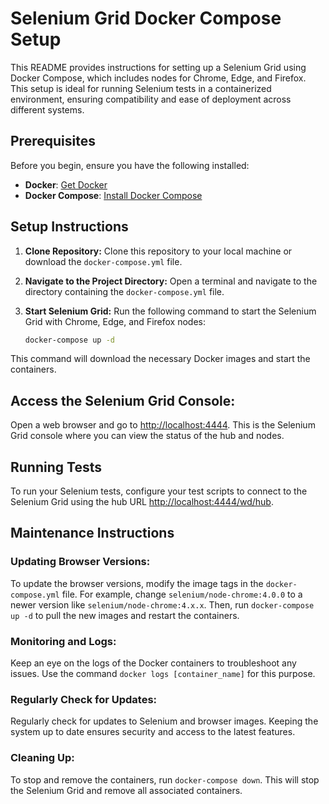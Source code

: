 # Selenium Grid Docker Compose Setup

This README provides instructions for setting up a Selenium Grid using Docker Compose, which includes nodes for Chrome, Edge, and Firefox. This setup is ideal for running Selenium tests in a containerized environment, ensuring compatibility and ease of deployment across different systems.

## Prerequisites

Before you begin, ensure you have the following installed:
- **Docker**: [Get Docker](https://docs.docker.com/get-docker/)
- **Docker Compose**: [Install Docker Compose](https://docs.docker.com/compose/install/)

## Setup Instructions

1. **Clone Repository:**
   Clone this repository to your local machine or download the `docker-compose.yml` file.

2. **Navigate to the Project Directory:**
   Open a terminal and navigate to the directory containing the `docker-compose.yml` file.

3. **Start Selenium Grid:**
   Run the following command to start the Selenium Grid with Chrome, Edge, and Firefox nodes:
   ```bash
   docker-compose up -d

This command will download the necessary Docker images and start the containers.

## Access the Selenium Grid Console:

Open a web browser and go to [http://localhost:4444](http://localhost:4444). This is the Selenium Grid console where you can view the status of the hub and nodes.

## Running Tests

To run your Selenium tests, configure your test scripts to connect to the Selenium Grid using the hub URL [http://localhost:4444/wd/hub](http://localhost:4444/wd/hub).

## Maintenance Instructions

### Updating Browser Versions:

To update the browser versions, modify the image tags in the `docker-compose.yml` file. For example, change `selenium/node-chrome:4.0.0` to a newer version like `selenium/node-chrome:4.x.x`. Then, run `docker-compose up -d` to pull the new images and restart the containers.

### Monitoring and Logs:

Keep an eye on the logs of the Docker containers to troubleshoot any issues. Use the command `docker logs [container_name]` for this purpose.

### Regularly Check for Updates:

Regularly check for updates to Selenium and browser images. Keeping the system up to date ensures security and access to the latest features.

### Cleaning Up:

To stop and remove the containers, run `docker-compose down`. This will stop the Selenium Grid and remove all associated containers.

